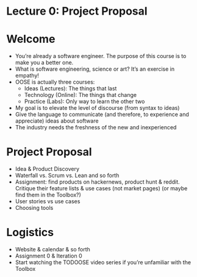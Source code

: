 # Lecture 0: Project Proposal

# Welcome

- You’re already a software engineer. The purpose of this course is to make you a better one.
- What is software engineering, science or art? It’s an exercise in empathy!
- OOSE is actually three courses:
  - Ideas (Lectures): The things that last
  - Technology (Online): The things that change
  - Practice (Labs): Only way to learn the other two
- My goal is to elevate the level of discourse (from syntax to ideas)
- Give the language to communicate (and therefore, to experience and appreciate) ideas about software
- The industry needs the freshness of the new and inexperienced 

# Project Proposal

- Idea & Product Discovery
- Waterfall vs. Scrum vs. Lean and so forth
- Assignment: find products on hackernews, product hunt & reddit. Critique their feature lists & use cases (not market pages) (or maybe find them in the Toolbox?)
- User stories vs use cases
- Choosing tools

# Logistics

- Website & calendar & so forth
- Assignment 0 & Iteration 0
- Start watching the TODOOSE video series if you’re unfamiliar with the Toolbox
